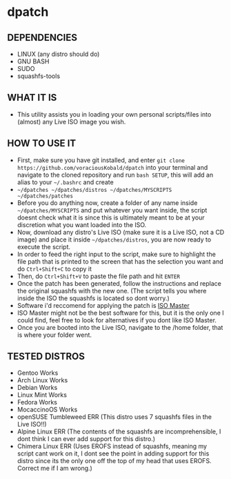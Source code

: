 # dpatch

## DEPENDENCIES
*   LINUX (any distro should do)
*   GNU BASH
*   SUDO
*   squashfs-tools
## WHAT IT IS
-   This utility assists you in loading your own personal scripts/files into (almost) any Live ISO image you wish.

## HOW TO USE IT
-   First, make sure you have git installed, and enter `git clone https://github.com/voraciousKobald/dpatch` into your terminal and navigate to the cloned repository and run `bash SETUP`, this will add an alias to your `~/.bashrc` and create 
-   `~/dpatches ~/dpatches/distros ~/dpatches/MYSCRIPTS ~/dpatches/patches`
-   Before you do anything now, create a folder of any name inside `~/dpatches/MYSCRIPTS` and put whatever you want inside, the script doesnt check what it is since this is ultimately meant to be at your discretion what you want loaded into the ISO.
-   Now, download any distro's Live ISO (make sure it is a Live ISO, not a CD image) and place it inside `~/dpatches/distros`, you are now ready to execute the script.
-   In order to feed the right input to the script, make sure to highlight the file path that is printed to the screen that has the selection you want and do `Ctrl+Shift+C` to copy it
-   Then, do `Ctrl+Shift+V` to paste the file path and hit `ENTER`
-   Once the patch has been generated, follow the instructions and replace the original squashfs with the new one. (The script tells you where inside the ISO the squashfs is located so dont worry.)
-   Software i'd reccomend for applying the patch is [ISO Master](https://aur.archlinux.org/packages/isomaster "ISO Master at the AUR")
-   ISO Master might not be the best software for this, but it is the only one I could find, feel free to look for alternatives if you dont like ISO Master.
-   Once you are booted into the Live ISO, navigate to the /home folder, that is where your folder went.

## TESTED DISTROS
*   Gentoo              Works
*   Arch Linux          Works
*   Debian              Works
*   Linux Mint          Works
*   Fedora              Works
*   MocaccinoOS         Works
*   openSUSE Tumbleweed ERR         (This distro uses 7 squashfs files in the Live ISO!!)
*   Alpine Linux        ERR         (The contents of the squashfs are incomprehensible, I dont think I can ever add support for this distro.)
*   Chimera Linux       ERR         (Uses EROFS instead of squashfs, meaning my script cant work on it, I dont see the point in adding support for this distro since its the only one off the top of my head that uses EROFS. Correct me if I am wrong.)


